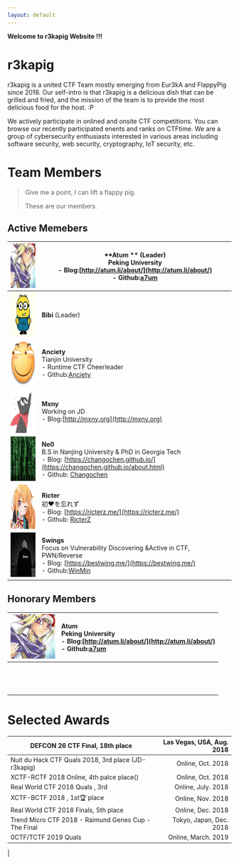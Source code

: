 ```yaml
---
layout: default
---
```


**Welcome to r3kapig Website !!!**



# r3kapig

r3kapig is a united CTF Team mostly emerging from Eur3kA and FlappyPig since 2018. Our self-intro is that r3kapig is a delicious dish that can be grilled and fried, and the mission of the team is to provide the most delicious food for the host. :P

We actively participate in onlined and onsite CTF competitions. You can browse our recently participated enents and ranks on CTFtime. We are a group of cybersecurity enthusiasts interested in various areas including software security, web security, cryptography, IoT security, etc. 

# Team Members

> Give me a point, I can lift a flappy pig.
>
> These are our members.

## Active Memebers

| <img src="images/Atum.jpg" width="100" height="100" />    | **Atum ** (Leader)<br />Peking University<br />- Blog:[http://atum.li/about/](http://atum.li/about/)<br />- Github:[a7um](https://github.com/a7um) |
| --------------------------------------------------------- | ------------------------------------------------------------ |
| <img src="images/bibi.jpg" width="100" height="100" />    | **Bibi** (Leader)                                            |
| <img src="images/anciety.jpg" width="100" height="100" /> | **Anciety**<br />Tianjin University<br />- Runtime CTF Cheerleader<br />- Github:[Anciety](https://github.com/Escapingbug) |
| <img src="images/mxny.jpeg" width="100" height="100" />   | **Mxny**  <br />Working on JD  <br />- Blog:[http://mxny.org](http://mxny.org) |
| <img src="images/ne0.jpeg" width="100" height="100" />    | **Ne0**<br />B.S in Nanjing University & PhD in Georgia Tech<br />- Blog: [https://changochen.github.io/](https://changochen.github.io/about.html)<br />- Github: [Changochen](https://github.com/changochen) |
| <img src="images/ricter.jpeg" width="100" height="100" /> | **Ricter**<br />初❤️を忘れず<br />- Blog: [https://ricterz.me/](https://ricterz.me/) <br />- Github: [RicterZ](https://github.com/RicterZ) |
| <img src="images/swing.jpeg" width="100" height="100" />  | **Swings** <br />Focus on Vulnerability Discovering &Active in CTF, PWN/Reverse<br />- Blog: [https://bestwing.me/](https://bestwing.me/)<br />- Github:[WinMin](https://github.com/WinMin) |




## Honorary Members

| <img src="images/Atum.jpg" width="100" height="100" /> | **Atum**<br />Peking University<br /> - Blog:[http://atum.li/about/](http://atum.li/about/)<br />- Github:[a7um](https://github.com/a7um) |
| :----------------------------------------------------: | :---------------------------------------------------------- |
|                                                        |                                                              |
|                                                        |                                                              |
|                                                        |                                                              |
|                                                        |                                                              |
|                                                        |                                                              |
|                                                        |                                                              |
|                                                        |                                                              |
|                                                        |                                                              |
|                                                        |                                                              |
|                                                        |                                                              |
|                                                        |                                                              |
|                                                        |                                                              |
|                                                        |                                                              |
|                                                        |


# Selected Awards

| DEFCON 26 CTF Final, 18th place                | Las Vegas, USA, Aug. 2018 |
| ---------------------------------------------------- | ------------------------: |
| Nuit du Hack CTF Quals 2018, 3rd place (JD-r3kapig)   |         Online, Oct. 2018 |
| XCTF-RCTF 2018 Online, 4th palce place()             |               Online, Oct. 2018            |
| Real World CTF 2018 Quals , 3rd                      |     Online, July. 2018                      |
| XCTF-BCTF 2018 , 1st🏆 place                          |         Online, Nov. 2018 |
| Real World CTF 2018 Finals, 5th place                |           Online, Dec. 2018 |
| Trend Micro CTF 2018 - Raimund Genes Cup - The Final |              Tokyo, Japan, Dec. 2018 |
| 0CTF/TCTF 2019 Quals                                 |              Online, March. 2019             |
|                                        

